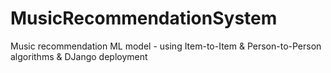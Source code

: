 # MusicRecommendationSystem
Music recommendation ML model - using Item-to-Item &amp; Person-to-Person algorithms &amp; DJango deployment
